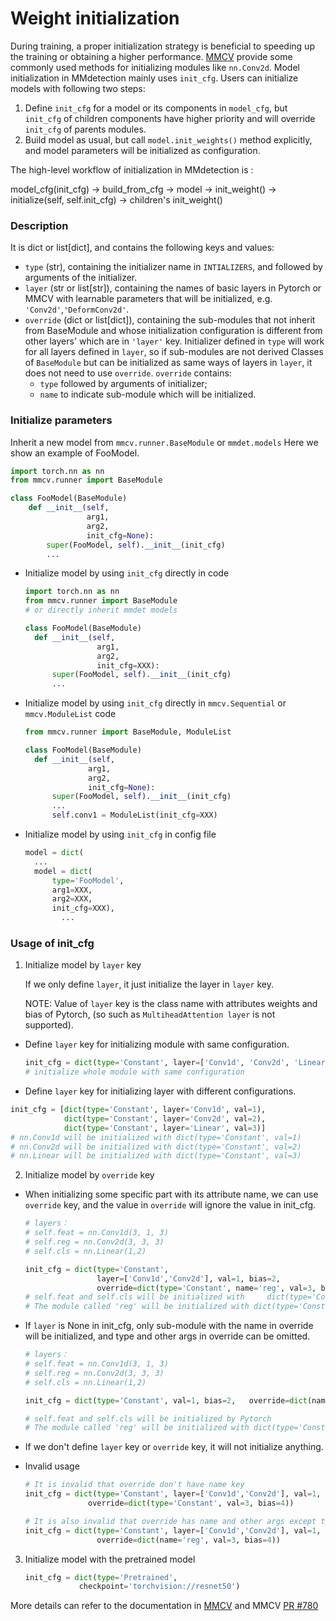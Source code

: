 # Weight initialization

During training, a proper initialization strategy is beneficial to speeding up the training or obtaining a higher performance. [MMCV](https://github.com/open-mmlab/mmcv/blob/master/mmcv/cnn/utils/weight_init.py) provide some commonly used methods for initializing modules like `nn.Conv2d`. Model initialization in MMdetection mainly uses `init_cfg`. Users can initialize models with following two steps:

1. Define `init_cfg` for a model or its components in `model_cfg`,  but `init_cfg` of children components have higher priority and will override `init_cfg` of parents modules.
2. Build model as usual, but call `model.init_weights()` method explicitly, and model parameters will be initialized as configuration.

The high-level workflow of initialization in MMdetection is :

model_cfg(init_cfg) -> build_from_cfg -> model -> init_weight() -> initialize(self, self.init_cfg) -> children's init_weight()

### Description

It is dict or list\[dict\], and contains the following keys and values:

- `type` (str), containing the initializer name in `INTIALIZERS`, and followed by arguments of the initializer.
- `layer` (str or list\[str\]), containing the names of basic layers in Pytorch or MMCV with learnable parameters that will be initialized, e.g. `'Conv2d'`,`'DeformConv2d'`.
- `override` (dict or list\[dict\]),  containing the sub-modules that not inherit from BaseModule and whose initialization configuration is different from other layers' which are in `'layer'` key. Initializer defined in `type` will work for all layers defined in `layer`, so if sub-modules are not derived Classes of `BaseModule` but can be initialized as same ways of layers in `layer`, it does not need to use `override`. `override` contains:
  - `type` followed by arguments of initializer;
  - `name` to indicate sub-module which will be initialized.

### Initialize parameters

Inherit a new model from `mmcv.runner.BaseModule` or `mmdet.models`  Here we show an example of FooModel.

```python
import torch.nn as nn
from mmcv.runner import BaseModule

class FooModel(BaseModule)
	def __init__(self,
                 arg1,
                 arg2,
                 init_cfg=None):
    	super(FooModel, self).__init__(init_cfg)
		...
```

- Initialize model by using `init_cfg` directly in code

  ```python
  import torch.nn as nn
  from mmcv.runner import BaseModule
  # or directly inherit mmdet models

  class FooModel(BaseModule)
  	def __init__(self,
                  arg1,
                  arg2,
                  init_cfg=XXX):
  		super(FooModel, self).__init__(init_cfg)
  	    ...
  ```

- Initialize model by using `init_cfg` directly in `mmcv.Sequential` or `mmcv.ModuleList` code

  ```python
  from mmcv.runner import BaseModule, ModuleList

  class FooModel(BaseModule)
  	def __init__(self,
              	arg1,
              	arg2,
              	init_cfg=None):
  		super(FooModel, self).__init__(init_cfg)
      	...
      	self.conv1 = ModuleList(init_cfg=XXX)
  ```

- Initialize model by using `init_cfg` in config file

  ```python
  model = dict(
  	...
  	model = dict(
      	type='FooModel',
      	arg1=XXX,
      	arg2=XXX,
      	init_cfg=XXX),
          ...
  ```

### Usage of init_cfg

1. Initialize model by `layer` key

   If we only define `layer`, it just initialize the layer in `layer` key.

   NOTE: Value of `layer` key is the class name with attributes weights and bias of Pytorch, (so such as  `MultiheadAttention layer` is not supported).

- Define `layer` key for initializing module with same configuration.

  ```python
  init_cfg = dict(type='Constant', layer=['Conv1d', 'Conv2d', 'Linear'], val=1)
  # initialize whole module with same configuration
  ```

- Define `layer` key for initializing layer with different configurations.

```python
init_cfg = [dict(type='Constant', layer='Conv1d', val=1),
            dict(type='Constant', layer='Conv2d', val=2),
            dict(type='Constant', layer='Linear', val=3)]
# nn.Conv1d will be initialized with dict(type='Constant', val=1)
# nn.Conv2d will be initialized with dict(type='Constant', val=2)
# nn.Linear will be initialized with dict(type='Constant', val=3)
```

2. Initialize model by `override` key

- When initializing some specific part with its attribute name, we can use `override` key, and the value in `override` will ignore the value in init_cfg.

  ```python
  # layers：
  # self.feat = nn.Conv1d(3, 1, 3)
  # self.reg = nn.Conv2d(3, 3, 3)
  # self.cls = nn.Linear(1,2)

  init_cfg = dict(type='Constant',
                  layer=['Conv1d','Conv2d'], val=1, bias=2,
                  override=dict(type='Constant', name='reg', val=3, bias=4))
  # self.feat and self.cls will be initialized with 	dict(type='Constant', val=1, bias=2)
  # The module called 'reg' will be initialized with dict(type='Constant', val=3, bias=4)
  ```

- If `layer` is None in init_cfg, only sub-module with the name in override will be initialized, and type and other args in override can be omitted.

  ```python
  # layers：
  # self.feat = nn.Conv1d(3, 1, 3)
  # self.reg = nn.Conv2d(3, 3, 3)
  # self.cls = nn.Linear(1,2)

  init_cfg = dict(type='Constant', val=1, bias=2, 	override=dict(name='reg'))

  # self.feat and self.cls will be initialized by Pytorch
  # The module called 'reg' will be initialized with dict(type='Constant', val=1, bias=2)
  ```

- If we don't define `layer` key or `override` key, it will not initialize anything.

- Invalid usage

  ```python
  # It is invalid that override don't have name key
  init_cfg = dict(type='Constant', layer=['Conv1d','Conv2d'], val=1, bias=2,
              	override=dict(type='Constant', val=3, bias=4))

  # It is also invalid that override has name and other args except type
  init_cfg = dict(type='Constant', layer=['Conv1d','Conv2d'], val=1, bias=2,
                  override=dict(name='reg', val=3, bias=4))
  ```

3. Initialize model with the pretrained model

   ```python
   init_cfg = dict(type='Pretrained',
               checkpoint='torchvision://resnet50')
   ```

More details can refer to the documentation in [MMCV](https://mmcv.readthedocs.io/en/latest/understand_mmcv/cnn.html#weight-initialization) and MMCV [PR #780](https://github.com/open-mmlab/mmcv/pull/780)
